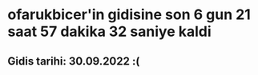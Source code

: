 # ofarukbicer'in gidisine son 6 gun 21 saat 57 dakika 32 saniye kaldi

## Gidis tarihi: 30.09.2022 :(